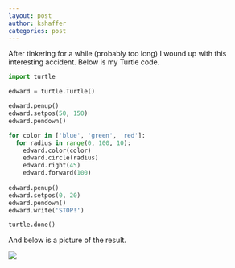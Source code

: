```yaml
---
layout: post
author: kshaffer
categories: post
---
```


After tinkering for a while (probably too long) I wound up with this interesting accident. Below is my Turtle code.

```python
import turtle

edward = turtle.Turtle()

edward.penup()
edward.setpos(50, 150)
edward.pendown()

for color in ['blue', 'green', 'red']:
  for radius in range(0, 100, 10):
    edward.color(color)
    edward.circle(radius)
    edward.right(45)
    edward.forward(100)
    
edward.penup()
edward.setpos(0, 20)
edward.pendown()
edward.write('STOP!')

turtle.done()
```

And below is a picture of the result.

![](http://i.imgur.com/3Ydh0qg.png) 
